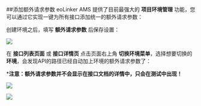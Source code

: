 ##添加额外请求参数
eoLinker AMS 提供了目前最强大的 **项目环境管理** 功能，您可以通过它实现一键为所有接口添加统一的额外请求参数：

创建环境之后，填写 **额外请求参数** 后保存设置：

![](http://data.eolinker.com/course/EdK7HVaf0d93cfd4c921e2f8432f4aba791b1f3744ce349)

在 **接口列表页面** 或 **接口详情页** 点击页面右上角 **切换环境菜单**，选择想要切换的 **环境**，会发现API的路径已经自动加上环境的额外请求参数了：

***注意：额外请求参数并不会显示在接口文档的详情中，只会在测试中出现！**

![](http://data.eolinker.com/course/NsTwAmX228b0d94a946ec54295a05560b876e10d5f6997d)

![](http://data.eolinker.com/course/r3Z1jAea8e0fddad1bdabbaf4326a0c13fabac89e60d633)